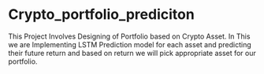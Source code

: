 # Crypto_portfolio_prediciton

This Project Involves Designing of Portfolio based on Crypto Asset.
In This we are Implementing LSTM Prediction model for each asset and predicting their future return and based on return we will pick appropriate asset for our portfolio.

